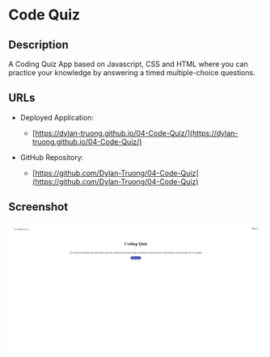 # Code Quiz

## Description 

A Coding Quiz App based on Javascript, CSS and HTML where you can practice your knowledge by answering a timed multiple-choice questions.

## URLs

* Deployed Application: 
    - [https://dylan-truong.github.io/04-Code-Quiz/](https://dylan-truong.github.io/04-Code-Quiz/)

* GitHub Repository:
    - [https://github.com/Dylan-Truong/04-Code-Quiz](https://github.com/Dylan-Truong/04-Code-Quiz)

## Screenshot

![](./assets/images/coding-quiz-mainpage.png)


